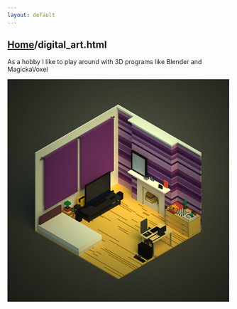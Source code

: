 ```yaml
---
layout: default
---
```


## [Home](./index.html)/digital_art.html

As a hobby I like to play around with 3D programs like Blender and MagickaVoxel

[![](images/digital_art/voxel_room_small.jpg) ](images/digital_art/voxel_room.jpg)